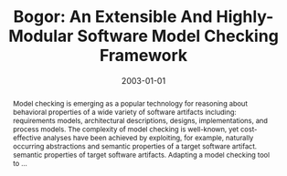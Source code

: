 ---
title: "Bogor: An Extensible And Highly-Modular Software Model Checking Framework"
abstract: "Model checking is emerging as a popular technology for reasoning about behavioral properties of a wide variety of software artifacts including: requirements models, architectural descriptions, designs, implementations, and process models. The complexity of model checking is well-known, yet cost-effective analyses have been achieved by exploiting, for example, naturally occurring abstractions and semantic properties of a target software artifact. semantic properties of target software artifacts. Adapting a model checking tool to …"
date: 2003-01-01
venue: "Proceedings of the 11th ACM SIGSOFT Symposium on Foundations of Software Engineering 2003 held jointly with 9th European Software Engineering Conference, ESEC/FSE 2003, Helsinki, Finland, September 1-5, 2003"
paperurl: https://dl.acm.org/doi/abs/10.1145/949952.940107
authors: "Robby, Matthew B. Dwyer and John Hatcliff"
awards: ""
---